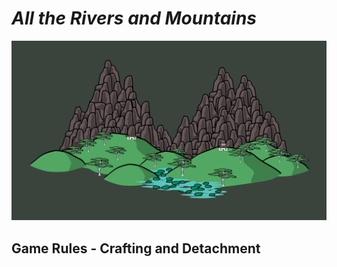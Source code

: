 # _All the Rivers and Mountains_

![Header|40](/content/media/rpg/header.png)

## Game Rules - Crafting and Detachment